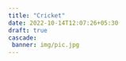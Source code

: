 ```yaml
---
title: "Cricket"
date: 2022-10-14T12:07:26+05:30
draft: true
cascade:
 banner: img/pic.jpg
---
```


